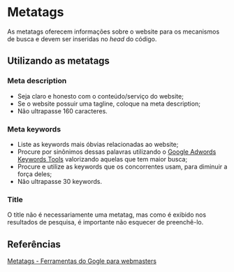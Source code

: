 # Metatags
As metatags oferecem informações sobre o website para os mecanismos de busca e devem ser inseridas no _head_ do código.

## Utilizando as metatags
### Meta description
* Seja claro e honesto com o conteúdo/serviço do website;
* Se o website possuir uma tagline, coloque na meta description;
* Não ultrapasse 160 caracteres.

### Meta keywords
* Liste as keywords mais óbvias relacionadas ao website;
* Procure por sinônimos dessas palavras utilizando o [Google Adwords Keywords Tools](https://adwords.google.com/KeywordPlanner) valorizando aquelas que tem maior busca;
* Procure e utilize as keywords que os concorrentes usam, para diminuir a força deles;
* Não ultrapasse 30 keywords.

### Title
O title não é necessariamente uma metatag, mas como é exibido nos resultados de pesquisa, é importante não esquecer de preenchê-lo.

## Referências
[Metatags - Ferramentas do Gogle para webmasters](https://support.google.com/webmasters/answer/79812?hl=pt-BR)
